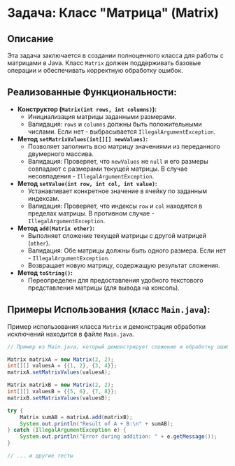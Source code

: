 # Задача: Класс "Матрица" (Matrix)

## Описание

Эта задача заключается в создании полноценного класса для работы с матрицами в Java. Класс `Matrix` должен поддерживать базовые операции и обеспечивать корректную обработку ошибок.

## Реализованные Функциональности:

* **Конструктор (`Matrix(int rows, int columns)`):**
    * Инициализация матрицы заданными размерами.
    * Валидация: `rows` и `columns` должны быть положительными числами. Если нет - выбрасывается `IllegalArgumentException`.
* **Метод `setMatrixValues(int[][] newValues)`:**
    * Позволяет заполнить всю матрицу значениями из переданного двумерного массива.
    * Валидация: Проверяет, что `newValues` не `null` и его размеры совпадают с размерами текущей матрицы. В случае несовпадения - `IllegalArgumentException`.
* **Метод `setValue(int row, int col, int value)`:**
    * Устанавливает конкретное значение в ячейку по заданным индексам.
    * Валидация: Проверяет, что индексы `row` и `col` находятся в пределах матрицы. В противном случае - `IllegalArgumentException`.
* **Метод `add(Matrix other)`:**
    * Выполняет сложение текущей матрицы с другой матрицей (`other`).
    * Валидация: Обе матрицы должны быть одного размера. Если нет - `IllegalArgumentException`.
    * Возвращает новую матрицу, содержащую результат сложения.
* **Метод `toString()`:**
    * Переопределен для предоставления удобного текстового представления матрицы (для вывода на консоль).

## Примеры Использования (класс `Main.java`):

Пример использования класса `Matrix` и демонстрация обработки исключений находится в файле `Main.java`.

```java
// Пример из Main.java, который демонстрирует сложение и обработку ошибок

Matrix matrixA = new Matrix(2, 2);
int[][] valuesA = {{1, 2}, {3, 4}};
matrixA.setMatrixValues(valuesA);

Matrix matrixB = new Matrix(2, 2);
int[][] valuesB = {{5, 6}, {7, 8}};
matrixB.setMatrixValues(valuesB);

try {
    Matrix sumAB = matrixA.add(matrixB);
    System.out.println("Result of A + B:\n" + sumAB);
} catch (IllegalArgumentException e) {
    System.out.println("Error during addition: " + e.getMessage());
}

// ... и другие тесты